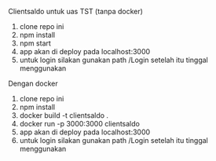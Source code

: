 Clientsaldo untuk uas TST (tanpa docker)
1. clone repo ini
2. npm install
3. npm start
4. app akan di deploy pada localhost:3000
5. untuk login silakan gunakan path /Login setelah itu tinggal menggunakan

Dengan docker
1. clone repo ini
2. npm install
3. docker build -t clientsaldo .
4. docker run -p 3000:3000 clientsaldo
5. app akan di deploy pada localhost:3000
6. untuk login silakan gunakan path /Login setelah itu tinggal menggunakan